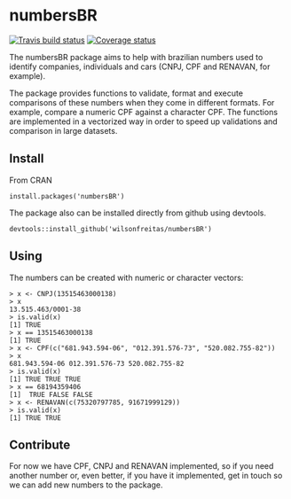 # numbersBR

[![Travis build status](https://travis-ci.org/wilsonfreitas/numbersBR.svg?branch=master)](https://travis-ci.org/wilsonfreitas/numbersBR)
[![Coverage status](https://codecov.io/gh/wilsonfreitas/numbersBR/branch/master/graph/badge.svg)](https://codecov.io/github/wilsonfreitas/numbersBR?branch=master)


The numbersBR package aims to help with brazilian numbers used to identify companies, individuals and cars (CNPJ, CPF and RENAVAN, for example).

The package provides functions to validate, format and execute comparisons of these numbers when they come in different formats.
For example, compare a numeric CPF against a character CPF.
The functions are implemented in a vectorized way in order to speed up validations and comparison in large datasets.

## Install

From CRAN

```{r}
install.packages('numbersBR')
```

The package also can be installed directly from github using devtools.

```{r}
devtools::install_github('wilsonfreitas/numbersBR')
```

## Using

The numbers can be created with numeric or character vectors:

```{r}
> x <- CNPJ(13515463000138)
> x
13.515.463/0001-38 
> is.valid(x)
[1] TRUE
> x == 13515463000138
[1] TRUE
> x <- CPF(c("681.943.594-06", "012.391.576-73", "520.082.755-82"))
> x
681.943.594-06 012.391.576-73 520.082.755-82 
> is.valid(x)
[1] TRUE TRUE TRUE
> x == 68194359406
[1]  TRUE FALSE FALSE
> x <- RENAVAN(c(75320797785, 91671999129))
> is.valid(x)
[1] TRUE TRUE
```

## Contribute

For now we have CPF, CNPJ and RENAVAN implemented, so if you need another number or, even better, if you have it implemented, get in touch so we can add new numbers to the package.

